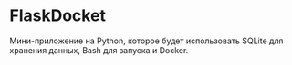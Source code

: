 # FlaskDocket
Мини-приложение на Python, которое будет использовать SQLite для хранения данных, Bash для запуска и Docker.
